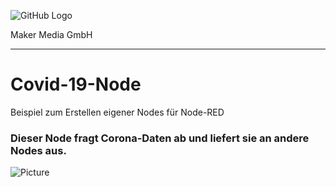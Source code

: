 ![GitHub Logo](http://www.heise.de/make/icons/make_logo.png)

Maker Media GmbH
*** 

# Covid-19-Node
Beispiel zum Erstellen eigener Nodes für Node-RED

### Dieser Node fragt Corona-Daten ab und liefert sie an andere Nodes aus.

![Picture](https://github.com/MakeMagazinDE/DIYDiascanner/blob/master/covid19_testrun.png)
